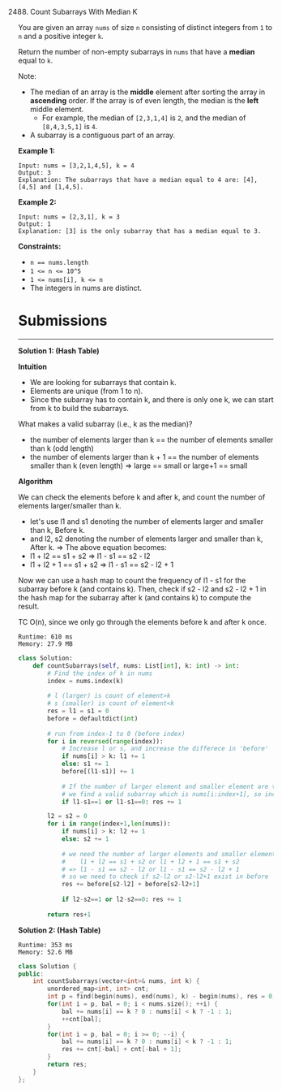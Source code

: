 2488. Count Subarrays With Median K

You are given an array `nums` of size `n` consisting of distinct integers from `1` to `n` and a positive integer `k`.

Return the number of non-empty subarrays in `nums` that have a **median** equal to `k`.

Note:

* The median of an array is the **middle** element after sorting the array in **ascending** order. If the array is of even length, the median is the **left** middle element.
    * For example, the median of `[2,3,1,4]` is `2`, and the median of `[8,4,3,5,1]` is `4`.
* A subarray is a contiguous part of an array.
 

**Example 1:**
```
Input: nums = [3,2,1,4,5], k = 4
Output: 3
Explanation: The subarrays that have a median equal to 4 are: [4], [4,5] and [1,4,5].
```

**Example 2:**
```
Input: nums = [2,3,1], k = 3
Output: 1
Explanation: [3] is the only subarray that has a median equal to 3.
```

**Constraints:**

* `n == nums.length`
* `1 <= n <= 10^5`
* `1 <= nums[i], k <= n`
* The integers in nums are distinct.

# Submissions
---
**Solution 1: (Hash Table)**

**Intuition**

* We are looking for subarrays that contain k.
* Elements are unique (from 1 to n).
* Since the subarray has to contain k, and there is only one k, we can start from k to build the subarrays.

What makes a valid subarray (i.e., k as the median)?

* the number of elements larger than k == the number of elements smaller than k (odd length)
* the number of elements larger than k + 1 == the number of elements smaller than k (even length)
=> large == small or large+1 == small

**Algorithm**

We can check the elements before k and after k, and count the number of elements larger/smaller than k.

* let's use l1 and s1 denoting the number of elements larger and smaller than k, Before k.
* and l2, s2 denoting the number of elements larger and smaller than k, After k.
=> The above equation becomes:
* l1 + l2 == s1 + s2 => l1 - s1 == s2 - l2
* l1 + l2 + 1 == s1 + s2 => l1 - s1 == s2 - l2 + 1

Now we can use a hash map to count the frequency of l1 - s1 for the subarray before k (and contains k).
Then, check if s2 - l2 and s2 - l2 + 1 in the hash map for the subarray after k (and contains k) to compute the result.

TC O(n), since we only go through the elements before k and after k once.

```
Runtime: 610 ms
Memory: 27.9 MB
```
```python
class Solution:
    def countSubarrays(self, nums: List[int], k: int) -> int:
        # Find the index of k in nums
        index = nums.index(k)
        
        # l (larger) is count of element>k
        # s (smaller) is count of element<k
        res = l1 = s1 = 0
        before = defaultdict(int)
        
        # run from index-1 to 0 (before index)
        for i in reversed(range(index)):
            # Increase l or s, and increase the differece in 'before'
            if nums[i] > k: l1 += 1
            else: s1 += 1
            before[(l1-s1)] += 1
            
            # If the number of larger element and smaller element are the same,
            # we find a valid subarray which is nums[i:index+1], so increase res.
            if l1-s1==1 or l1-s1==0: res += 1

        l2 = s2 = 0
        for i in range(index+1,len(nums)):
            if nums[i] > k: l2 += 1
            else: s2 += 1
            
            # we need the number of larger elements and smaller elements to be the same in a subarray,
            #    l1 + l2 == s1 + s2 or l1 + l2 + 1 == s1 + s2
            # => l1 - s1 == s2 - l2 or l1 - s1 == s2 - l2 + 1
            # so we need to check if s2-l2 or s2-l2+1 exist in before
            res += before[s2-l2] + before[s2-l2+1]
            
            if l2-s2==1 or l2-s2==0: res += 1
                
        return res+1
```

**Solution 2: (Hash Table)**
```
Runtime: 353 ms
Memory: 52.6 MB
```
```c++
class Solution {
public:
    int countSubarrays(vector<int>& nums, int k) {
        unordered_map<int, int> cnt;
        int p = find(begin(nums), end(nums), k) - begin(nums), res = 0;
        for(int i = p, bal = 0; i < nums.size(); ++i) {
            bal += nums[i] == k ? 0 : nums[i] < k ? -1 : 1;
            ++cnt[bal];
        }
        for(int i = p, bal = 0; i >= 0; --i) {
            bal += nums[i] == k ? 0 : nums[i] < k ? -1 : 1;
            res += cnt[-bal] + cnt[-bal + 1];
        }
        return res;
    }
};
```
